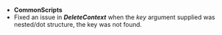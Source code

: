 - **CommonScripts**
- Fixed an issue in ***DeleteContext*** when the *key* argument supplied was nested/dot structure, the key was not found.
